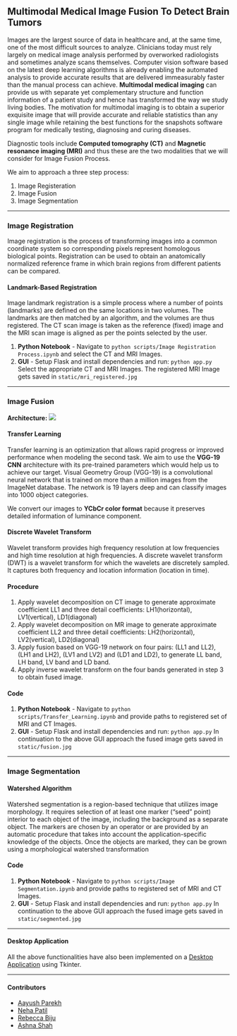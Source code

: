 ## Multimodal Medical Image Fusion To Detect Brain Tumors 

Images are the largest source of data in healthcare and, at the same time, one of the most difficult sources to analyze. Clinicians today must rely largely on medical image analysis performed by overworked radiologists and sometimes analyze scans themselves. Computer vision software based on the latest deep learning algorithms is already enabling the automated analysis to provide accurate results that are delivered immeasurably faster than the manual process can achieve. **Multimodal medical imaging** can provide us with separate yet complementary structure and function information of a patient study and hence has transformed the way we study living bodies. The motivation for multimodal imaging is to obtain a superior exquisite image that will provide accurate and reliable statistics than any single image while retaining the best functions for the snapshots software program for medically testing, diagnosing and curing diseases.

Diagnostic tools include **Computed tomography (CT)** and **Magnetic resonance imaging (MRI)** and thus these are the two modalities that we will consider for Image Fusion Process. 

We aim to approach a three step process:
1. Image Registeration
2. Image Fusion
3. Image Segmentation

***

### Image Registration
Image registration is the process of transforming images into a common coordinate system so corresponding pixels represent homologous biological points. Registration can be used to obtain an anatomically normalized reference frame in which brain regions from different patients can be compared.
#### Landmark-Based Registration 
Image landmark registration is a simple process where a number of points (landmarks) are defined on the same locations in two volumes. The landmarks are then matched by an algorithm, and the volumes are thus registered. The CT scan image is taken as the reference (fixed) image and the MRI scan image is aligned as per the points selected by the user.

1. **Python Notebook** -
Navigate to `python scripts/Image Registration Process.ipynb` and select the CT and MRI Images.
2. **GUI** -
Setup Flask and install dependencies and run:
`python app.py`
Select the appropriate CT and MRI Images. The registered MRI Image gets saved in `static/mri_registered.jpg`

***

### Image Fusion

**Architecture:**
<img src='architecture/Image Fusion Process.png' />

#### Transfer Learning
Transfer learning is an optimization that allows rapid progress or improved performance when modeling the second task. We aim to use the **VGG-19 CNN** architecture with its pre-trained parameters which would help us to achieve our target. Visual Geometry Group (VGG-19) is a convolutional neural network that is trained on more than a million images from the ImageNet database. The network is 19 layers deep and can classify images into 1000 object categories.

We convert our images to **YCbCr color format** because it preserves detailed information of luminance component.

#### Discrete Wavelet Transform
Wavelet transform provides high frequency resolution at low frequencies and high time resolution at high frequencies. A discrete wavelet transform (DWT) is a wavelet transform for which the wavelets are discretely sampled. It captures both frequency and location information (location in time). 

#### Procedure
1. Apply wavelet decomposition on CT image to generate approximate coefficient LL1 and three detail coefficients: LH1(horizontal), LV1(vertical), LD1(diagonal)
2. Apply wavelet decomposition on MR image to generate approximate coefficient LL2 and three detail coefficients: LH2(horizontal), LV2(vertical), LD2(diagonal)
3. Apply fusion based on VGG-19 network on four pairs: (LL1 and LL2), (LH1 and LH2), (LV1 and LV2) and (LD1 and LD2), to generate LL band, LH band, LV band and LD band.
4. Apply inverse wavelet transform on the four bands generated in step 3 to obtain fused image.

#### Code
1. **Python Notebook** -
Navigate to `python scripts/Transfer_Learning.ipynb` and provide paths to registered set of MRI and CT Images.
2. **GUI** -
Setup Flask and install dependencies and run:
`python app.py`
In continuation to the above GUI approach the fused image gets saved in `static/fusion.jpg`

***

### Image Segmentation

#### Watershed Algorithm
Watershed segmentation is a region-based technique that utilizes image morphology. It requires selection of at least one marker (“seed” point) interior to each object of the image, including the background as a separate object. The markers are chosen by an operator or are provided by an automatic procedure that takes into account the application-specific knowledge of the objects. Once the objects are marked, they can be grown using a morphological watershed transformation

#### Code
1. **Python Notebook** -
Navigate to `python scripts/Image Segmentation.ipynb` and provide paths to registered set of MRI and CT Images.
2. **GUI** -
Setup Flask and install dependencies and run:
`python app.py`
In continuation to the above GUI approach the fused image gets saved in `static/segmented.jpg`

***

#### Desktop Application
All the above functionalities have also been implemented on a [Desktop Application](https://github.com/beccaboo-31/Multimodal-Image-Fusion-Desktop-App/) using Tkinter.

***
#### Contributors
* [Aayush Parekh](https://github.com/aparekh7)
* [Neha Patil](https://github.com/Nehaa03)
* [Rebecca Biju](https://github.com/beccaboo-31)
* [Ashna Shah](https://github.com/ashna111)

